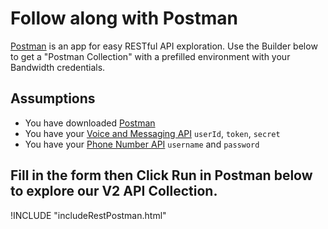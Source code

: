 # Follow along with Postman

[Postman](https://www.getpostman.com/) is an app for easy RESTful API exploration. Use the Builder below to get a "Postman Collection" with a prefilled environment with your Bandwidth credentials.

## Assumptions
* You have downloaded [Postman](https://www.getpostman.com/)
* You have your [Voice and Messaging API](https://app.bandwidth.com) `userId`, `token`, `secret`
* You have your [Phone Number API](https://dashboard.bandwidth.com) `username` and `password`

## Fill in the form then Click Run in Postman below to explore our V2 API Collection.

!INCLUDE "includeRestPostman.html"